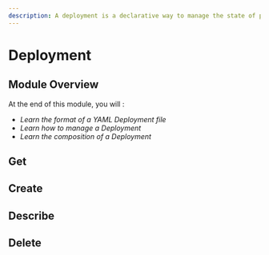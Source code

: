 ```yaml
---
description: A deployment is a declarative way to manage the state of pods and replicas.
---
```


# Deployment

## Module Overview

At the end of this module, you will :

* _Learn the format of a YAML Deployment file_
* _Learn how to manage a Deployment_
* _Learn the composition of a Deployment_

## Get

## Create

## Describe

## Delete

